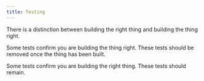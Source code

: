 ```yaml
---
title: Testing
---
```


There is a distinction between building the right thing and building the thing right.

Some tests confirm you are building the thing right. These tests should be removed once the thing has been built.

Some tests confirm you are building the right thing. These tests should remain.